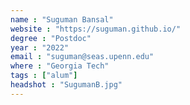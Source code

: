 ```yaml
---
name : "Suguman Bansal"
website : "https://suguman.github.io/"
degree : "Postdoc"
year : "2022"
email : "suguman@seas.upenn.edu"
where : "Georgia Tech"
tags : ["alum"]
headshot : "SugumanB.jpg"
---
```

